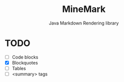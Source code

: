 <div align="center">

# MineMark
Java Markdown Rendering library
</div>

# TODO
- [ ] Code blocks
- [X] Blockquotes
- [ ] Tables
- [ ] \<summary> tags